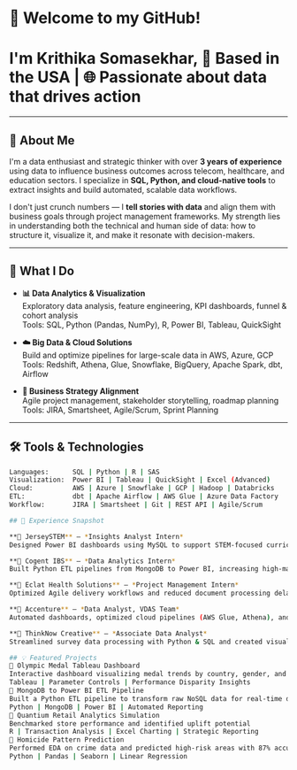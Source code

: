 # 👋 Welcome to my GitHub! 

# I'm Krithika Somasekhar, 📍 Based in the USA | 🌐 Passionate about data that drives action

---

## 📌 About Me

I'm a data enthusiast and strategic thinker with over **3 years of experience** using data to influence business outcomes across telecom, healthcare, and education sectors. I specialize in **SQL, Python, and cloud-native tools** to extract insights and build automated, scalable data workflows.

I don't just crunch numbers — I **tell stories with data** and align them with business goals through project management frameworks. My strength lies in understanding both the technical and human side of data: how to structure it, visualize it, and make it resonate with decision-makers.

---

## 🚀 What I Do

- **📊 Data Analytics & Visualization**  
  Exploratory data analysis, feature engineering, KPI dashboards, funnel & cohort analysis  
  Tools: SQL, Python (Pandas, NumPy), R, Power BI, Tableau, QuickSight

- **☁️ Big Data & Cloud Solutions**  
  Build and optimize pipelines for large-scale data in AWS, Azure, GCP  
  Tools: Redshift, Athena, Glue, Snowflake, BigQuery, Apache Spark, dbt, Airflow

- **🧠 Business Strategy Alignment**  
  Agile project management, stakeholder storytelling, roadmap planning  
  Tools: JIRA, Smartsheet, Agile/Scrum, Sprint Planning

---

## 🛠️ Tools & Technologies

```bash
Languages:      SQL | Python | R | SAS
Visualization:  Power BI | Tableau | QuickSight | Excel (Advanced)
Cloud:          AWS | Azure | Snowflake | GCP | Hadoop | Databricks
ETL:            dbt | Apache Airflow | AWS Glue | Azure Data Factory
Workflow:       JIRA | Smartsheet | Git | REST API | Agile/Scrum

## 💼 Experience Snapshot

**📍 JerseySTEM** – *Insights Analyst Intern*  
Designed Power BI dashboards using MySQL to support STEM-focused curriculum planning for underserved middle school students.

**📍 Cogent IBS** – *Data Analytics Intern*  
Built Python ETL pipelines from MongoDB to Power BI, increasing high-margin product insights by 12%.

**📍 Eclat Health Solutions** – *Project Management Intern*  
Optimized Agile delivery workflows and reduced document processing delays by 15% across clinical teams.

**📍 Accenture** – *Data Analyst, VDAS Team*  
Automated dashboards, optimized cloud pipelines (AWS Glue, Athena), and improved KPI reporting across telecom clients.

**📍 ThinkNow Creative** – *Associate Data Analyst*  
Streamlined survey data processing with Python & SQL and created visual insights for company marketing campaigns.

## 💡 Featured Projects
📍 Olympic Medal Tableau Dashboard
Interactive dashboard visualizing medal trends by country, gender, and sport
Tableau | Parameter Controls | Performance Disparity Insights
📍 MongoDB to Power BI ETL Pipeline
Built a Python ETL pipeline to transform raw NoSQL data for real-time dashboards
Python | MongoDB | Power BI | Automated Reporting
📍 Quantium Retail Analytics Simulation
Benchmarked store performance and identified uplift potential
R | Transaction Analysis | Excel Charting | Strategic Reporting
📍 Homicide Pattern Prediction
Performed EDA on crime data and predicted high-risk areas with 87% accuracy
Python | Pandas | Seaborn | Linear Regression
